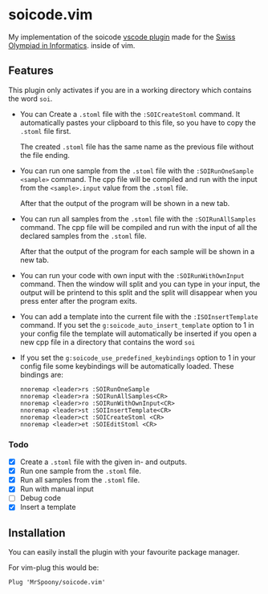 # soicode.vim

My implementation of the soicode
[vscode plugin](https://marketplace.visualstudio.com/items?itemName=swissolyinfo.soicode)
made for the [Swiss Olympiad in Informatics](https://soi.ch).
inside of vim.

## Features

This plugin only activates if you are in a working directory which contains
the word `soi`.

- You can Create  a `.stoml` file with the `:SOICreateStoml` command.
  It automatically pastes your clipboard to this file,
  so you have to copy the `.stoml` file first.

  The created `.stoml` file has the same name
as the previous file without the file ending.

- You can run one sample from the `.stoml` file
  with the `:SOIRunOneSample <sample>` command.
  The cpp file will be compiled and run with the input
  from the `<sample>.input` value from the `.stoml` file.

  After that the output of the program will be shown in a new tab.

- You can run all samples from the `.stoml` file
  with the `:SOIRunAllSamples` command.
  The cpp file will be compiled and run with the input
  of all the declared samples from the `.stoml` file.

  After that the output of the program for each sample will be shown in a new tab.

- You can run your code with own input with the `:SOIRunWithOwnInput` command.
  Then the window will split and you can type in your input,
  the output will be printend to this split and the split will disappear
  when you press enter after the program exits.

- You can add a template into the current file with the `:ISOInsertTemplate` command.
  If you set the `g:soicode_auto_insert_template` option to 1 in your config file
  the template will automatically be inserted if you open a new cpp file in a directory
  that contains the word `soi`

- If you set the `g:soicode_use_predefined_keybindings` option
  to 1 in your config file some keybindings will be automatically loaded.
  These bindings are:

  ```vim
  nnoremap <leader>rs :SOIRunOneSample
  nnoremap <leader>ra :SOIRunAllSamples<CR>
  nnoremap <leader>ro :SOIRunWithOwnInput<CR>
  nnoremap <leader>st :SOIInsertTemplate<CR>
  nnoremap <leader>ct :SOICreateStoml <CR>
  nnoremap <leader>et :SOIEditStoml <CR>
  ```

### Todo

- [x] Create a `.stoml` file with the given in- and outputs.
- [x] Run one sample from the `.stoml` file.
- [x] Run all samples from the `.stoml` file.
- [x] Run with manual input
- [ ] Debug code
- [x] Insert a template

## Installation

You can easily install the plugin with your favourite package manager.

For vim-plug this would be:

```vim
Plug 'MrSpoony/soicode.vim'
```
